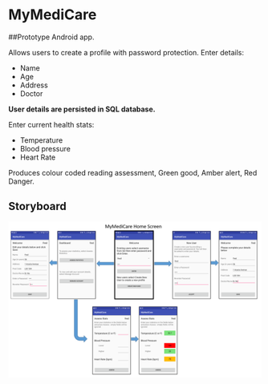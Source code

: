 # MyMediCare
##Prototype Android app. 

Allows users to create a profile with password protection.
Enter details:
* Name
* Age
* Address
* Doctor

__User details are persisted in SQL database.__

Enter current health stats:
* Temperature
* Blood pressure
* Heart Rate

Produces colour coded reading assessment, Green good, Amber alert, Red Danger.

## Storyboard
![alt text](https://github.com/cnicholas63/MyMediCare/blob/master/MyMediCare%20Storyboard.png "Storyboard")


